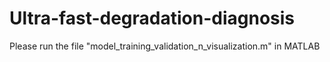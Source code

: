 # Ultra-fast-degradation-diagnosis
Please run the file "model_training_validation_n_visualization.m" in MATLAB
